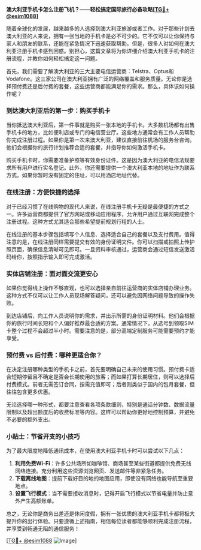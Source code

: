 **澳大利亚手机卡怎么注册飞机？——轻松搞定国际旅行必备攻略[[TG💪+ @esim1088](https://t.me/s/esim1088)]**

随着全球化的发展，越来越多的人选择到澳大利亚旅游或者工作。对于那些计划去澳大利亚的人来说，拥有一张当地的手机卡是必不可少的。它不仅可以让你保持与家人和朋友的联系，还能在紧急情况下迅速获取帮助。但是，很多人对如何在澳大利亚注册手机卡感到困惑。别担心，这篇文章将为你详细介绍澳大利亚手机卡的注册流程，并教你如何轻松搞定这一问题。

首先，我们需要了解澳大利亚的三大主要电信运营商：Telstra、Optus和Vodafone。这三家公司在澳大利亚拥有广泛的网络覆盖和服务质量。无论你是选择预付费还是后付费的套餐，这些运营商都能满足你的需求。那么，具体该如何操作呢？

### 到达澳大利亚后的第一步：购买手机卡

当你抵达澳大利亚后，第一件事就是购买一张本地的手机卡。大多数机场都有出售手机卡的地方，比如便利店或专门的电信营业厅。这些地方通常会有工作人员帮助你完成注册过程。如果你是第一次来澳大利亚，建议直接前往机场的服务台咨询。他们会根据你的旅行计划推荐合适的套餐，并指导你如何激活手机卡。

购买手机卡时，你需要准备护照等有效身份证件。这是因为澳大利亚的电信法规要求所有用户进行实名登记。此外，你还需要提供一个澳大利亚本地的地址作为联系方式。如果你暂时没有固定的住址，可以用酒店地址代替。

### 在线注册：方便快捷的选择

对于已经习惯了在线购物的现代人来说，在线注册手机卡无疑是最便捷的方式之一。许多运营商都提供了官方网站或移动应用程序，允许用户通过互联网完成整个注册过程。这种方式尤其适合那些希望提前规划行程的人士。

在线注册的基本步骤包括填写个人信息、选择适合自己的套餐以及支付费用。值得注意的是，在线注册同样需要提交有效的身份证明文件。你可以扫描或拍照上传护照页面，确保信息清晰可见即可。一旦资料审核通过，运营商会通过短信发送激活码给你，按照指示输入即可完成激活。

### 实体店铺注册：面对面交流更安心

如果你觉得线上操作不够直观，也可以选择亲自前往运营商的实体店铺办理业务。这种方式不仅可以让工作人员现场解答疑问，还可以避免因网络问题导致的操作失败。

到达店铺后，向工作人员说明你的需求，并出示所需的身份证明材料。他们会根据你的旅行时间长短和个人偏好推荐最合适的方案。通常情况下，从选号到领取SIM卡整个过程不会超过半小时。需要注意的是，部分高端定制服务可能需要预约才能享受。

### 预付费 vs 后付费：哪种更适合你？

在决定注册哪种类型的手机卡之前，首先要明确自己未来的使用习惯。预付费卡适合短期停留且不确定是否会长期使用的旅客；而如果打算长期居住，则可以选择后付费模式。前者无需签订合同，按需充值即可；后者则类似于国内的包月套餐，但往往包含更多优惠。

无论选择哪一种形式，都要注意查看各项条款细则，特别是通话分钟数、数据流量限制以及超出额度后的收费标准等内容。这样可以帮助你更好地控制预算，并避免不必要的额外支出。

### 小贴士：节省开支的小技巧

为了最大限度地降低通讯成本，在使用澳大利亚手机卡时可以尝试以下几点：

1. **利用免费Wi-Fi**：许多公共场所如咖啡馆、商场甚至某些街道都提供免费无线网络连接。充分利用这些资源浏览网页、发送邮件等非紧急任务。
2. **下载离线地图**：提前下载好目的地的地图应用，即使没有网络也能导航至重要地点。
3. **设置飞行模式**：当不需要接收消息时，记得开启飞行模式以节省电量并防止意外产生高额账单。

总之，无论你是商务出差还是休闲度假，拥有一张优质的澳大利亚手机卡都将极大提升你的出行体验。只要遵循上述指南，相信每位读者都能够顺利完成注册流程，并享受到畅通无阻的通信服务！

[[TG💪+ @esim1088](https://t.me/s/esim1088) ![Image](https://i.postimg.cc/4NQfJmqS/Snipaste-2025-05-13-00-14-12.png)]